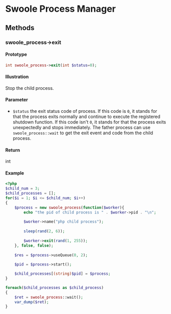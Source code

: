 # Swoole Process Manager

## Methods 

### swoole_process->exit

#### Prototype

```php
int swoole_process->exit(int $status=0);
```

#### Illustration

Stop the child process.

#### Parameter

- `$status` the exit status code of process. If this code is `0`, it stands for that the process exits normally and continue to execute the registered shutdown function. If this code isn't `0`, it stands for that the process exits unexpectedly and stops immediately. The father process can use `swoole_process::wait` to get the exit event and code from the child process.

#### Return

int

#### Example
```php
<?php
$child_num = 3;
$child_processes = [];
for($i = 1; $i <= $child_num; $i++)
{
    $process = new swoole_process(function($worker){
        echo "the pid of child process is " . $worker->pid . "\n";
        
        $worker->name("php child process");
        
        sleep(rand(2, 6));
        
        $worker->exit(rand(1, 255));
    }, false, false);
    
    $res = $process->useQueue(0, 2);
    
    $pid = $process->start();

    $child_processes[(string)$pid] = $process;
}

foreach($child_processes as $child_process)
{
    $ret = swoole_process::wait();
    var_dump($ret);
}
```
